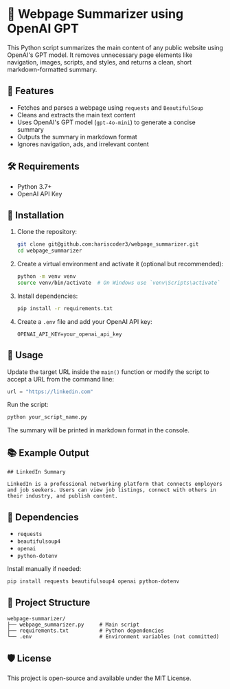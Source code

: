 # 📰 Webpage Summarizer using OpenAI GPT

This Python script summarizes the main content of any public website using OpenAI's GPT model. It removes unnecessary page elements like navigation, images, scripts, and styles, and returns a clean, short markdown-formatted summary.

## 🚀 Features

* Fetches and parses a webpage using `requests` and `BeautifulSoup`
* Cleans and extracts the main text content
* Uses OpenAI's GPT model (`gpt-4o-mini`) to generate a concise summary
* Outputs the summary in markdown format
* Ignores navigation, ads, and irrelevant content

## 🛠️ Requirements

* Python 3.7+
* OpenAI API Key

## 📆 Installation

1. Clone the repository:

   ```bash
   git clone git@github.com:hariscoder3/webpage_summarizer.git
   cd webpage_summarizer
   ```

2. Create a virtual environment and activate it (optional but recommended):

   ```bash
   python -m venv venv
   source venv/bin/activate  # On Windows use `venv\Scripts\activate`
   ```

3. Install dependencies:

   ```bash
   pip install -r requirements.txt
   ```

4. Create a `.env` file and add your OpenAI API key:

   ```
   OPENAI_API_KEY=your_openai_api_key
   ```

## 📄 Usage

Update the target URL inside the `main()` function or modify the script to accept a URL from the command line:

```python
url = "https://linkedin.com"
```

Run the script:

```bash
python your_script_name.py
```

The summary will be printed in markdown format in the console.

## 📚 Example Output

```
## LinkedIn Summary

LinkedIn is a professional networking platform that connects employers and job seekers. Users can view job listings, connect with others in their industry, and publish content.
```

## 🧪 Dependencies

* `requests`
* `beautifulsoup4`
* `openai`
* `python-dotenv`

Install manually if needed:

```bash
pip install requests beautifulsoup4 openai python-dotenv
```

## 📂 Project Structure

```
webpage-summarizer/
├── webpage_summarizer.py     # Main script
├── requirements.txt          # Python dependencies
└── .env                      # Environment variables (not committed)
```

## 🛡️ License

This project is open-source and available under the MIT License.

